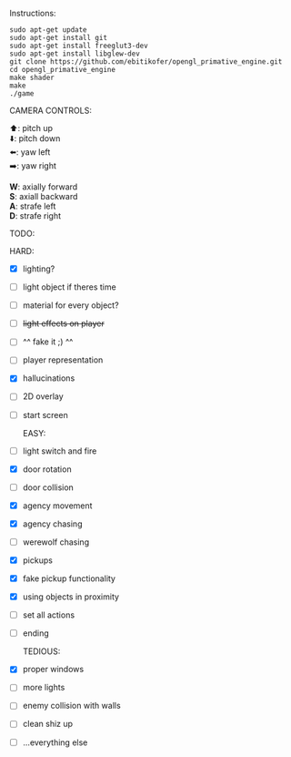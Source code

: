 Instructions:

    sudo apt-get update
    sudo apt-get install git
    sudo apt-get install freeglut3-dev
    sudo apt-get install libglew-dev
    git clone https://github.com/ebitikofer/opengl_primative_engine.git
    cd opengl_primative_engine
    make shader
    make
    ./game

CAMERA CONTROLS:

:arrow_up:: pitch up  
:arrow_down:: pitch down  
:arrow_left:: yaw left  
:arrow_right:: yaw right  

**W**: axially forward  
**S**: axiall backward  
**A**: strafe left  
**D**: strafe right  

TODO:

   HARD:
- [x] lighting?
- [ ] light object if theres time
- [ ] material for every object?
- [ ] ~~light effects on player~~
- [ ] ^^ fake it ;) ^^
- [ ] player representation
- [x] hallucinations
- [ ] 2D overlay
- [ ] start screen

   EASY:
- [ ] light switch and fire
- [x] door rotation
- [ ] door collision
- [x] agency movement
- [x] agency chasing
- [ ] werewolf chasing
- [x] pickups
- [x] fake pickup functionality
- [x] using objects in proximity
- [ ] set all actions
- [ ] ending

   TEDIOUS:
- [x] proper windows
- [ ] more lights
- [ ] enemy collision with walls
- [ ] clean shiz up
- [ ] ...everything else
